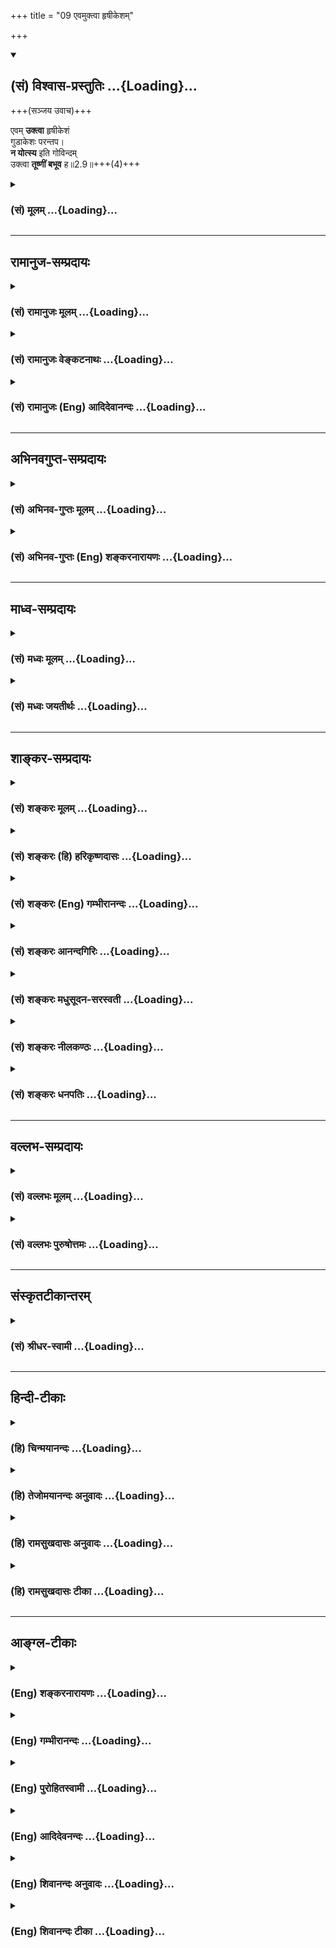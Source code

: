 +++
title = "09 एवमुक्त्वा हृषीकेशम्"

+++
<div class="js_include" newlevelforh1="2" title="(सं) विश्वास-प्रस्तुतिः" unfilled url="/purANam_vaiShNavam/mahAbhAratam/06-bhIShma-parva/03-bhagavad-gItA-parva/saMskRtam/vishvAsa-prastutiH/02_sAnkhya-yogaH_sarva-/09_evamuktvA_hRShIke.md">
<details open><summary><h2>(सं) विश्वास-प्रस्तुतिः ...{Loading}...</h2></summary>

+++(सञ्जय उवाच)+++

एवम् **उक्त्वा** हृषीकेशं  
गुडाकेशः परन्तप।  
**न योत्स्य** इति गोविन्दम्  
उक्त्वा **तूष्णीं बभूव** ह॥2.9॥+++(4)+++
</details>
</div>
<div class="js_include collapsed" newlevelforh1="3" title="(सं) मूलम्" unfilled url="/purANam_vaiShNavam/mahAbhAratam/06-bhIShma-parva/03-bhagavad-gItA-parva/saMskRtam/mUlam/02_sAnkhya-yogaH_sarva-/09_evamuktvA_hRShIke.md">
<details><summary><h3>(सं) मूलम् ...{Loading}...</h3></summary>

सञ्जय उवाच  
एवमुक्त्वा हृषीकेशं गुडाकेशः परन्तप।  
न योत्स्य इति गोविन्दमुक्त्वा तूष्णीं बभूव ह।।2.9।।
</details>
</div>


_________________
## रामानुज-सम्प्रदायः
<div class="js_include collapsed" newlevelforh1="3" title="(सं) रामानुजः मूलम्" unfilled url="/purANam_vaiShNavam/mahAbhAratam/06-bhIShma-parva/03-bhagavad-gItA-parva/saMskRtam/rAmAnujaH/mUlam/02_sAnkhya-yogaH_sarva-/09_evamuktvA_hRShIke.md">
<details><summary><h3>(सं) रामानुजः मूलम् ...{Loading}...</h3></summary>

[[अग्रिमम् ईक्षताम्]]
</details>
</div>
<div class="js_include collapsed" newlevelforh1="3" title="(सं) रामानुजः वेङ्कटनाथः" unfilled url="/purANam_vaiShNavam/mahAbhAratam/06-bhIShma-parva/03-bhagavad-gItA-parva/saMskRtam/rAmAnujaH/venkaTanAthaH/02_sAnkhya-yogaH_sarva-/09_evamuktvA_hRShIke.md">
<details><summary><h3>(सं) रामानुजः वेङ्कटनाथः ...{Loading}...</h3></summary>

  
  
।।2.9।। एवमुक्त्वा इति श्लोके हृषीकेशपदेन
सदर्थश्रवणायार्जुनहृषीकप्रेरकत्वम्यच्छोकमुच्छोषणमिन्द्रियाणाम्
इत्याद्युक्तेन्द्रियक्षोभशान्तिकरत्वं च व्यञ्जितम्। हृष्यन्ति
हर्षयन्तीति वा हृषीकाणि इन्द्रियाणि। एवमुक्त्वा
स्वावस्थाभावेद्येत्यर्थः। निद्रालस्ये गुडाका स्यात् इति गुडाका निद्रा
तस्या ईशो गुडाकेशः प्रबुद्धस्वभाव इत्यर्थः। पिण्डितकेश इति वा।
गोविन्दशब्देन शोकापनोदनयोग्यवाक्छालित्वम् गोशब्दनिर्दिष्टाया भुवो
भारावतरणार्थं प्रवृत्तत्वं च अभिप्रेतम्।  
  
  
एवमनेनोपोद्धातेनोचितावसरे वक्ष्यमाणशास्त्रावतरणसङ्गतिं वदन्
अर्थादुपोद्धातसङ्ग्रहश्लोकं च व्याकरोति एवमिति। अस्थानशब्दस्यविषमे
समुपस्थितम् 2।2 इत्येतद्विषयत्वं व्यञ्जयन् तस्य
स्नेहकारुण्याभ्यामेवान्वयाय तयोः पृथङ्निर्देशं कृतवान्। अप्रकृतिङ्गतम्
इति आकुलशब्दार्थ उक्तः। तेन स्वभावतो धीरत्वं सूच्यते। उपहतस्वभावः 2।7 इति
हि स्वेनैवोक्तम्। एतेन कार्पण्यदोषोपहतस्वभावत्वं धर्मसम्मूढचेतस्त्वे
हेतुतयोक्तमित्यपि दर्शितम्। धर्मसम्मूढचेताः 2।7
इत्येतद्विवरणरूपस्यधर्माधर्मधिया इत्यस्य अर्थःक्षत्रियाणामित्यादिनोक्तः।
धर्मे अधर्मधीः धर्माधर्मधीः शुक्तिकारजतधीरितिवत् तत्र यथार्थख्यातिपक्षे
भेदाग्रहो विवक्षितः। तामसी चेयं धीःअधर्मं धर्ममिति या मन्यते 18।32
इत्यादि हि वक्ष्यते। अत्रास्थानस्नेहकारुण्याभ्यां जाता धर्माधर्मधीरिति
विग्रहो द्रष्टव्यः। स्नेहकारुण्यधर्माधर्मभयाकुल
इत्यादिप्राचीनभाष्यानुसारेण। धर्माधर्मभयाकुलम् इति पाठे तु त्रयाणां
द्वन्द्वः। पृच्छामि त्वां 2।7
इत्यादिसमभिव्याहृतप्रपन्नशब्दार्थःधर्मबुभुत्सया च शरणागतमित्युक्तः। एवं
योग्योद्देशेन प्रवृत्तिर्युज्यत इत्याह पार्थमुद्दिश्येति।
व्याजलाभमात्रेण शास्त्रावतरणं कृतमिति भावः। आकुलं पार्थमुद्दिश्य गी.सं.5
इत्यस्य तात्पर्यंआत्मेत्यादिनामत्वेत्यन्तेनोक्तम्। आत्मनो याथात्म्यं
नित्यत्वभगवदधीनत्वादिकम्नहि प्रपश्यामि 2।8 इत्यादिकं वदतोऽस्यायमेव
शोकनिरासोपाय इति भावः। कृतम् इत्यस्य केनेत्याकाङ्क्षायां
प्रबन्धकर्तृभूतव्यासादिशङ्काव्यावर्तनायोक्तंभगवता परमपुरुषेणेति। अनेन
पदद्वयेन शास्त्रप्रामाण्याद्युपयुक्तमुभयलिङ्गत्वादिकमभिप्रेतम्।
अन्यपरशास्त्रान्तरव्युदासायअध्यात्मेति विशेषितम्। अस्यार्थस्य
साम्प्रदायिकत्वायाह तदुक्तमिति।  
  
  
प्रत्यध्यायं सङ्ग्रहश्लोकैरर्थभेदेऽभिधीयमानेऽपि इतः पूर्वस्य
द्वितीयाध्यायैकदेशस्यापि शास्त्रोपोद्धातत्वम्। अतः परस्य
शास्त्रावतरणरूपत्वं च विवेक्तुंअस्थान इत्यादिना
संग्रहश्लोकेनानिर्दिष्टप्रथमाध्यायेनैतावत्सङ्गृहीतम्। महर्षिस्तु
शोकतदपनोदनरूपकथावान्तरसङ्गत्यातं तथा 2।1 इत्यादिकं द्वितीयेऽध्याये
न्यवीविशत् इदमपि सूचितन्तन्मोहशान्तये गी.सं.6 इति द्वितीयाध्यायफलं
सङ्गृह्णद्भिः। ततश्चास्थानस्नेहाद्याकुलत्वं प्रथमाध्यायार्थः सविशेषः स
एवात्र सङ्गत्यर्थमनूदित इत्यपि दर्शितं भवति। नन्वेवंविधमुद्दिश्य
कथमपृष्टकर्मयोगज्ञानयोगभक्तियोगादिविषयं शास्त्रमुपदिश्यतेनापृष्टः  
कस्यचिद्ब्रूयात् मनुः2।110 इति हि स्मरन्ति। विशेषतश्चायं
गुह्यगुह्यतरगुह्यतमप्रकारोऽर्थः सहसोपदेष्टुमयुक्तः। तस्माद्युध्यस्व भारत
2।18युद्धाय कृतनिश्चयः 2।37 इत्यादिषु च प्राकरणिकयुद्धप्रोत्साहनपरत्वमेव
प्रतीयते। अतो नास्य शास्त्रस्याध्यात्मपरत्वमिति। अत्रोच्यते यच्छ्रेयः
स्यात् 2।7 इति प्रश्नवाक्येयच्छ्रेयः इत्यनिर्धारितविशेषं दृश्यते। न
चार्जुनस्य युद्धमेव श्रेयस्त्वेन जिज्ञास्यमित्यस्ति नियमः परमास्तिकस्य
तस्य भगवति सन्निहिते प्रस्तुतमुखेन परमनिश्श्रेयसपर्यन्तजिज्ञासोपपत्तेः।
अस्तु वा तस्य युद्धमात्रविषया जिज्ञासा तथापि परमकारुणिकेन भगवतायच्छ्रेयः
इति सामान्यवचनमालम्ब्य परमहितोपदेश उपपन्नः। युध्यस्व इत्यादिकमपि
परमनिश्श्रेयसोपायतयेति तत्रतत्र व्यक्तम्।
तस्माद्युक्तमिदंअध्यात्मशास्त्रावतरणमिति।  
  
  
  

</details>
</div>
<div class="js_include collapsed" newlevelforh1="3" title="(सं) रामानुजः (Eng) आदिदेवानन्दः" unfilled url="/purANam_vaiShNavam/mahAbhAratam/06-bhIShma-parva/03-bhagavad-gItA-parva/saMskRtam/rAmAnujaH/english/AdidevAnandaH/02_sAnkhya-yogaH_sarva-/09_evamuktvA_hRShIke.md">
<details><summary><h3>(सं) रामानुजः (Eng) आदिदेवानन्दः ...{Loading}...</h3></summary>

2.9 - 2.10 Sanjaya said Thus, the Lord, the Supreme Person, introduced
the Sastra regarding the self for the sake of Arjuna - whose natural
courage was lost due to love and compassion in a misplaced situation,
who thought war to be unrighteous even though it was the highest duty
for warriors (Ksatriyas), and who took refuge in Sri Krsna to know what
his right duty was -, thinking that Arjuna's delusion would not come to
an end except by the knowledge of the real nature of the self, and that
war was an ordained duty here which, when freed from attachment to
fruits, is a means for self-knowledge. Thus, has it been said by Sri
Yamunacarya: 'The introduction to the Sastra was begun for the sake of
Arjuna, whose mind was agitated by misplaced love and compassion and by
the delusion that righteousness was unrighteousness, and who took refuge
in Sri Krsna.' The Supreme Person spoke these words as if smiling, and
looking at Arjuna, who was thus overcome by grief resulting from
ignorance about the real nature of the body and the self, but was
nevertheless speaking about duty as if he had an understanding that the
self is distinct from the body, and while he (Arjuna), torn between
contradictory ideas, had suddenly become inactive standing between the
two armies that were getting ready to fight. Sri Krsna said, as if in
ridicule, to Arjuna the words beginning with, 'There never was a time
when I did not exist' (II. 12), and ending with 'I will release you from
all sins; grieve not!' (XVIII. 66) - which have for their contents the
real nature of the self, of the Supreme Self, and of the paths of work
(Karma), knowledge (Jnana) and devotion (Bhakti) which constitute the
means for attaining the highest spiritual fulfilment.

</details>
</div>


_________________
## अभिनवगुप्त-सम्प्रदायः
<div class="js_include collapsed" newlevelforh1="3" title="(सं) अभिनव-गुप्तः मूलम्" unfilled url="/purANam_vaiShNavam/mahAbhAratam/06-bhIShma-parva/03-bhagavad-gItA-parva/saMskRtam/abhinava-guptaH/mUlam/02_sAnkhya-yogaH_sarva-/09_evamuktvA_hRShIke.md">
<details><summary><h3>(सं) अभिनव-गुप्तः मूलम् ...{Loading}...</h3></summary>

।।2.7 2.10।। कार्पण्येत्यादि। सेनयोरुभयोर्मध्ये इत्यादिनेदं सूचयति
संशयाविष्टोऽर्जुनो नैकपक्षेण ( नोऽनेक ) युद्धान्निवृत्तः यत एवमाह स्म
शाधि मा त्वां +++(S omits त्वाम्)+++ प्रपन्नम् इति। अतः उभयोरपि
ज्ञानाज्ञानयोर्मध्यगः श्रीभगवतानुशिष्यते।  

</details>
</div>
<div class="js_include collapsed" newlevelforh1="3" title="(सं) अभिनव-गुप्तः (Eng) शङ्करनारायणः" unfilled url="/purANam_vaiShNavam/mahAbhAratam/06-bhIShma-parva/03-bhagavad-gItA-parva/saMskRtam/abhinava-guptaH/english/shankaranArAyaNaH/02_sAnkhya-yogaH_sarva-/09_evamuktvA_hRShIke.md">
<details><summary><h3>(सं) अभिनव-गुप्तः (Eng) शङ्करनारायणः ...{Loading}...</h3></summary>

2.9 See Comment under 2.10

</details>
</div>


_________________
## माध्व-सम्प्रदायः
<div class="js_include collapsed" newlevelforh1="3" title="(सं) मध्वः मूलम्" unfilled url="/purANam_vaiShNavam/mahAbhAratam/06-bhIShma-parva/03-bhagavad-gItA-parva/saMskRtam/madhvaH/mUlam/02_sAnkhya-yogaH_sarva-/09_evamuktvA_hRShIke.md">
<details><summary><h3>(सं) मध्वः मूलम् ...{Loading}...</h3></summary>

।।2.9।। Sri Madhvacharya did not comment on this sloka. The commentary
starts from 2.11.  
  

</details>
</div>
<div class="js_include collapsed" newlevelforh1="3" title="(सं) मध्वः जयतीर्थः" unfilled url="/purANam_vaiShNavam/mahAbhAratam/06-bhIShma-parva/03-bhagavad-gItA-parva/saMskRtam/madhvaH/jayatIrthaH/02_sAnkhya-yogaH_sarva-/09_evamuktvA_hRShIke.md">
<details><summary><h3>(सं) मध्वः जयतीर्थः ...{Loading}...</h3></summary>

।।2.9।। Sri Jayatirtha did not comment on this sloka. The commentary
starts from 2.11.  
  

</details>
</div>


_________________
## शाङ्कर-सम्प्रदायः
<div class="js_include collapsed" newlevelforh1="3" title="(सं) शङ्करः मूलम्" unfilled url="/purANam_vaiShNavam/mahAbhAratam/06-bhIShma-parva/03-bhagavad-gItA-parva/saMskRtam/shankaraH/mUlam/02_sAnkhya-yogaH_sarva-/09_evamuktvA_hRShIke.md">
<details><summary><h3>(सं) शङ्करः मूलम् ...{Loading}...</h3></summary>

2.9 Sri Sankaracharya did not comment on this sloka. The commentary
starts from 2.10.  
  

</details>
</div>
<div class="js_include collapsed" newlevelforh1="3" title="(सं) शङ्करः (हि) हरिकृष्णदासः" unfilled url="/purANam_vaiShNavam/mahAbhAratam/06-bhIShma-parva/03-bhagavad-gItA-parva/saMskRtam/shankaraH/hindI/harikRShNadAsaH/02_sAnkhya-yogaH_sarva-/09_evamuktvA_hRShIke.md">
<details><summary><h3>(सं) शङ्करः (हि) हरिकृष्णदासः ...{Loading}...</h3></summary>

।।2.9।। No such translation is available. Translation starts from 2.10  

</details>
</div>
<div class="js_include collapsed" newlevelforh1="3" title="(सं) शङ्करः (Eng) गम्भीरानन्दः" unfilled url="/purANam_vaiShNavam/mahAbhAratam/06-bhIShma-parva/03-bhagavad-gItA-parva/saMskRtam/shankaraH/english/gambhIrAnandaH/02_sAnkhya-yogaH_sarva-/09_evamuktvA_hRShIke.md">
<details><summary><h3>(सं) शङ्करः (Eng) गम्भीरानन्दः ...{Loading}...</h3></summary>

2.9 Sri Sankaracharya did not comment on this sloka. The commentary
starts from 2.10.

</details>
</div>
<div class="js_include collapsed" newlevelforh1="3" title="(सं) शङ्करः आनन्दगिरिः" unfilled url="/purANam_vaiShNavam/mahAbhAratam/06-bhIShma-parva/03-bhagavad-gItA-parva/saMskRtam/shankaraH/AnandagiriH/02_sAnkhya-yogaH_sarva-/09_evamuktvA_hRShIke.md">
<details><summary><h3>(सं) शङ्करः आनन्दगिरिः ...{Loading}...</h3></summary>

।।2.9।। एवमर्जुनेन स्वाभिप्रायं भगवन्तं प्रति प्रकाशितं संजयो
राजानमावेदितवानित्याह **संजय इति।** एवं प्रागुक्तप्रकारेण भगवन्तं
प्रत्युक्त्वा परंतपोऽर्जुनो न योत्स्ये न
संप्रहरिष्येऽत्यन्तासह्यशोकप्रसङ्गादिति गोविन्दमुक्त्वा
तूष्णीमब्रुवन्बभूव किलेत्यर्थः।  

</details>
</div>
<div class="js_include collapsed" newlevelforh1="3" title="(सं) शङ्करः मधुसूदन-सरस्वती" unfilled url="/purANam_vaiShNavam/mahAbhAratam/06-bhIShma-parva/03-bhagavad-gItA-parva/saMskRtam/shankaraH/madhusUdana-sarasvatI/02_sAnkhya-yogaH_sarva-/09_evamuktvA_hRShIke.md">
<details><summary><h3>(सं) शङ्करः मधुसूदन-सरस्वती ...{Loading}...</h3></summary>

।।2.9।। तदनन्तरमर्जुनः किं कृतवानिति धृतराष्ट्राकाङ्क्षायां गुडाकेशो
जितालस्यः परंतपः शत्रुतापनोऽर्जुनः हृषीकेशं
सर्वेन्द्रियप्रवर्तकत्वेनान्तर्यामिणं गोविन्दं गां वेदलक्षणां वाणीं
विन्दतीति व्युत्पत्त्या सर्ववेदोपादानत्वेन सर्वज्ञम्। आदौ एवंकथं
भीष्ममहं संख्ये इत्यादिना युद्धस्वरूपायोग्यतामुक्त्वा तदनन्दरंन योत्स्ये
इति युद्धफलाभावं चोक्त्वा तूष्णीं बभूव। बाह्येन्द्रियव्यापारस्य
युद्धार्थं पूर्वं कृतस्य निवृत्त्या निर्व्यापारो जात इत्यर्थः। स्वभावतो
जितालस्ये सर्वशत्रुतापने च तस्मिन्नागन्तुकमालस्यमतापकत्वं च
नास्पदमादधातीति द्योतयितुं हशब्दः। गोविन्दहृषीकेशपदाभ्यां  
  
सर्वज्ञत्वसर्वशक्तित्वसूचकाभ्यां भगवतस्तन्मोहापनोदनमनायाससाध्यमिति
सूचितम्।  

</details>
</div>
<div class="js_include collapsed" newlevelforh1="3" title="(सं) शङ्करः नीलकण्ठः" unfilled url="/purANam_vaiShNavam/mahAbhAratam/06-bhIShma-parva/03-bhagavad-gItA-parva/saMskRtam/shankaraH/nIlakaNThaH/02_sAnkhya-yogaH_sarva-/09_evamuktvA_hRShIke.md">
<details><summary><h3>(सं) शङ्करः नीलकण्ठः ...{Loading}...</h3></summary>

।।2.8 2.9।। ननु क्षुद्रं हृदयदौर्बल्यं त्यक्त्वोत्तिष्ठ परंतपेति युद्धमेव
श्रेय इत्युक्तं किं पुनः पृच्छसीत्यत आह **नहीति।** बन्धुनाशनिमित्तः
शोको राज्यलाभेन स्वर्गाधिपत्यलाभेन वा न निवर्तयिष्यत इति युद्धादन्यं
कंचित् निवृत्तिरूपं शमोपायं ब्रूहीत्याशयः। अत्रार्जुनविषादव्याजेन
ब्रह्मविद्याधिकारिविशेषणं भैक्षचर्या इहामुत्रार्थफलभोगविरागश्च
दर्शितः।  

</details>
</div>
<div class="js_include collapsed" newlevelforh1="3" title="(सं) शङ्करः धनपतिः" unfilled url="/purANam_vaiShNavam/mahAbhAratam/06-bhIShma-parva/03-bhagavad-gItA-parva/saMskRtam/shankaraH/dhanapatiH/02_sAnkhya-yogaH_sarva-/09_evamuktvA_hRShIke.md">
<details><summary><h3>(सं) शङ्करः धनपतिः ...{Loading}...</h3></summary>

।।2.9।। जिताज्ञाननिन्द्रोऽपि शत्रुतापनोऽपि
हृषीकेशनियमितसर्वेन्द्रियोऽज्ञानं युद्धोपरतिं चाङ्गीकृत्य लोकोद्धारार्थ
वेदार्थप्रकाशनाय वेदज्ञं परमात्मानं गोविन्दमेवमुक्त्वा तूष्णीं बभूवेति
सूचयन्नाह **एवमिति।** एवं पूर्वोक्तप्रकारेण हृषीकेशं
सर्वेन्द्रियनियन्तारमुक्त्वा गुडाकेशोऽर्जुनः परंतपः शत्रुतापनो न
योत्स्ये युद्धं न करिष्यामीति गोविन्दमुक्त्वा तूष्णीं
वाग्व्यापारविनिर्मुक्तो बभूवेत्यर्थः। हेति वाक्यालंकारे। स्वभावतो
जितालस्ये सर्वशत्रुतापने च तस्मिन्नागन्तुकमालस्यमतापकत्वं च
नास्पदमध्यास्यतीति द्योतियितुं हशब्दः। गोविन्दहृषीकेशपदाभ्यां
सर्वज्ञत्वसर्वशक्तित्वसूचकाभ्यां भगवतस्तन्मोहापनोदनमनायाससाध्यमिति
सूचितमिति केचित्।  

</details>
</div>


_________________
## वल्लभ-सम्प्रदायः
<div class="js_include collapsed" newlevelforh1="3" title="(सं) वल्लभः मूलम्" unfilled url="/purANam_vaiShNavam/mahAbhAratam/06-bhIShma-parva/03-bhagavad-gItA-parva/saMskRtam/vallabhaH/mUlam/02_sAnkhya-yogaH_sarva-/09_evamuktvA_hRShIke.md">
<details><summary><h3>(सं) वल्लभः मूलम् ...{Loading}...</h3></summary>

।।2.9।। एवमुक्त्वाऽर्जुनः किं कृतवानित्यपेक्षायां सञ्जय उवाच एवमिति।
गुडाका निद्रा तस्या ईशः तन्द्रारहितोऽपि गुडाऽलको वा।
सर्वेन्द्रियाध्यक्षं गोविन्दं शरणागतः व्रजेन्द्रमिति। न योत्स्ये
इत्युक्त्वा तूष्णीं बभूव ह।  

</details>
</div>
<div class="js_include collapsed" newlevelforh1="3" title="(सं) वल्लभः पुरुषोत्तमः" unfilled url="/purANam_vaiShNavam/mahAbhAratam/06-bhIShma-parva/03-bhagavad-gItA-parva/saMskRtam/vallabhaH/puruShottamaH/02_sAnkhya-yogaH_sarva-/09_evamuktvA_hRShIke.md">
<details><summary><h3>(सं) वल्लभः पुरुषोत्तमः ...{Loading}...</h3></summary>

  
  
।।2.9।। एवमुक्त्वाऽर्जुनः किं कृतवानित्यत आह एवमुक्त्वेति।
गुडाकेशोऽर्जुनः हृषीकेशं तथेन्द्रियप्रेरकमेवमुक्त्वा
पूर्वोक्तप्रकारमुक्त्वा गोविन्दं भक्तपरिपालकंन योत्स्ये इत्युक्त्वा
तूष्णीं बभूव। ह इत्याश्चर्ये। भगवदुक्तोऽपि न राज्यस्य स्पृहालुर्जातः।
परन्तप उत्कृष्टं तपो यस्येति सम्बोधनम् त्वदीयाः श्रीकृष्णसम्मुखे जीवितं
त्यक्त्वा कृतार्था भविष्यन्ति इत्यभिप्रायेण। अत एवपार्थास्त्रपूताः
पदमापुरस्य भाग.3।2।20 इति वचनं गीयते।  
  
  
  

</details>
</div>


_________________
## संस्कृतटीकान्तरम्
<div class="js_include collapsed" newlevelforh1="3" title="(सं) श्रीधर-स्वामी" unfilled url="/purANam_vaiShNavam/mahAbhAratam/06-bhIShma-parva/03-bhagavad-gItA-parva/saMskRtam/shrIdhara-svAmI/02_sAnkhya-yogaH_sarva-/09_evamuktvA_hRShIke.md">
<details><summary><h3>(सं) श्रीधर-स्वामी ...{Loading}...</h3></summary>

।।2.9।। एवमुक्त्वाऽर्जुनः किं कृतवानित्यपेक्षायां संजय उवाच। एवमिति
स्पष्टार्थः।  

</details>
</div>


_________________
## हिन्दी-टीकाः
<div class="js_include collapsed" newlevelforh1="3" title="(हि) चिन्मयानन्दः" unfilled url="/purANam_vaiShNavam/mahAbhAratam/06-bhIShma-parva/03-bhagavad-gItA-parva/hindI/chinmayAnandaH/02_sAnkhya-yogaH_sarva-/09_evamuktvA_hRShIke.md">
<details><summary><h3>(हि) चिन्मयानन्दः ...{Loading}...</h3></summary>

।।2.9।। संजय आगे वर्णन करते हुये कहता है कि भगवान् की शरण में जाकर
गुडाकेशनिद्राजित एवं शत्रु प्रपीड़क अर्जुन ने यह कहा कि वह युद्ध नहीं
करेगा और फिर वह मौन हो गया।  
केवल एक अंध धृतराष्ट्र को छोड़कर किसी भी व्यक्ति को यह अधिकार या
सार्मथ्य नहीं थी कि वह युद्ध को इन क्षणों में भी रोक सके। अवश्यंभावी और
अपरिहार्य युद्ध को धृतराष्ट्र द्वारा रोकने की क्षीण आशा संजय के हृदय में
थी। शत्रुपीड़क अर्जुन अब तीनों जगत् को जीतने वाले (गोविन्द) भगवान्
श्रीकृष्ण की शरण में पहुँच गया था इसलिये उसकी विजय अब निश्चित थी परन्तु
जन्मान्ध धृतराष्ट्र ने किसी की भी श्रेष्ठ सलाह को अत्यधिक पुत्र प्रेम के
कारण नहीं सुना।  

</details>
</div>
<div class="js_include collapsed" newlevelforh1="3" title="(हि) तेजोमयानन्दः अनुवादः" unfilled url="/purANam_vaiShNavam/mahAbhAratam/06-bhIShma-parva/03-bhagavad-gItA-parva/hindI/tejomayAnandaH/anuvAdaH/02_sAnkhya-yogaH_sarva-/09_evamuktvA_hRShIke.md">
<details><summary><h3>(हि) तेजोमयानन्दः अनुवादः ...{Loading}...</h3></summary>

।।2.9।। संजय ने कहा -- इस प्रकार गुडाकेश परंतप अर्जुन भगवान् हृषीकेश से
यह कहकर कि हे गोविन्द "मैं युद्ध नहीं करूँगा" चुप हो गया।।

</details>
</div>
<div class="js_include collapsed" newlevelforh1="3" title="(हि) रामसुखदासः अनुवादः" unfilled url="/purANam_vaiShNavam/mahAbhAratam/06-bhIShma-parva/03-bhagavad-gItA-parva/hindI/rAmasukhadAsaH/anuvAdaH/02_sAnkhya-yogaH_sarva-/09_evamuktvA_hRShIke.md">
<details><summary><h3>(हि) रामसुखदासः अनुवादः ...{Loading}...</h3></summary>

।।2.9।। संजय बोले - हे शत्रुतापन धृतराष्ट्र! ऐसा कहकर निद्राको जीतनेवाले
अर्जुन अन्तर्यामी भगवान् गोविन्दसे 'मैं युद्ध नहीं करूँगा' ऐसा साफ-साफ
कहकर चुप हो गये।

</details>
</div>
<div class="js_include collapsed" newlevelforh1="3" title="(हि) रामसुखदासः टीका" unfilled url="/purANam_vaiShNavam/mahAbhAratam/06-bhIShma-parva/03-bhagavad-gItA-parva/hindI/rAmasukhadAsaH/TIkA/02_sAnkhya-yogaH_sarva-/09_evamuktvA_hRShIke.md">
<details><summary><h3>(हि) रामसुखदासः टीका ...{Loading}...</h3></summary>

।।2.9।।***व्याख्या--*'एवमुक्त्वा हृषीकेषम् ৷৷. बभूव ह'--**अर्जुनने
अपना और भगवान् का--दोनोंका पक्ष सामने रखकर उनपर विचार किया, तो अन्तमें
वे इसी निर्णयपर पहुँचे कि युद्ध करनेसे तो अधिक-से-अधिक राज्य प्राप्त हो
जायगा, मान हो जायगा, संसारमें यश हो जायगा, परन्तु मेरे हृदयमें जो शोक
है, चिन्ता है, दुःख है, वे दूर नहीं होंगे। अतः अर्जुनको युद्ध न करना ही
ठीक मालूम दिया।  
यद्यपि अर्जुन भगवान्की बातका आदर करते हैं और उसको मानना भी चाहते हैं;
परंतु उनके भीतर युद्ध करनेकी बात ठीक-ठीक जँच नहीं रही है। इसलिये अर्जुन
अपने भीतर जँची हुई बातको ही यहाँ स्पष्टरूपसे, साफ-साफ कह देते हैं कि
'मैं युद्ध नहीं करूँगा'। इस प्रकार जब अपनी बात, अपना निर्णय भगवान्से
साफ-साफ कह दिया, तब भगवान्से कहनेके लिये और कोई बात बाकी नहीं रही; अतः
वे चुप हो जाते हैं।  
  
***सम्बन्ध--***जब अर्जुनने युद्ध करनेके लिये साफ मना कर दिया तब उसके
बाद क्या हुआ--इसको सञ्जय आगेके श्लोकमें बताते हैं।

</details>
</div>


_________________
## आङ्ग्ल-टीकाः
<div class="js_include collapsed" newlevelforh1="3" title="(Eng) शङ्करनारायणः" unfilled url="/purANam_vaiShNavam/mahAbhAratam/06-bhIShma-parva/03-bhagavad-gItA-parva/english/shankaranArAyaNaH/02_sAnkhya-yogaH_sarva-/09_evamuktvA_hRShIke.md">
<details><summary><h3>(Eng) शङ्करनारायणः ...{Loading}...</h3></summary>

2.9. Sanjaya said O scorcher of foes (O Dhrtarastra) ! Having spoken to
Hrsikesa (the master of sense-organs), Govinda (Krsna) in this manner,
and having declared 'I will not fight', Gudakesa (Arjuna), became silent
!

</details>
</div>
<div class="js_include collapsed" newlevelforh1="3" title="(Eng) गम्भीरानन्दः" unfilled url="/purANam_vaiShNavam/mahAbhAratam/06-bhIShma-parva/03-bhagavad-gItA-parva/english/gambhIrAnandaH/02_sAnkhya-yogaH_sarva-/09_evamuktvA_hRShIke.md">
<details><summary><h3>(Eng) गम्भीरानन्दः ...{Loading}...</h3></summary>

2.9 Sanjaya said Having spoken thus to Hrsikesa (Krsna), Gudakesa
(Arjuna), the afflictor of foes, verily became silent, telling Govinda,
'I shall not fight.' fight.'

</details>
</div>
<div class="js_include collapsed" newlevelforh1="3" title="(Eng) पुरोहितस्वामी" unfilled url="/purANam_vaiShNavam/mahAbhAratam/06-bhIShma-parva/03-bhagavad-gItA-parva/english/purohitasvAmI/02_sAnkhya-yogaH_sarva-/09_evamuktvA_hRShIke.md">
<details><summary><h3>(Eng) पुरोहितस्वामी ...{Loading}...</h3></summary>

2.9 Sanjaya continued: "Arjuna, the conqueror of all enemies, then told
the Lord of All-Hearts that he would no fight, and became silent, O
King!

</details>
</div>
<div class="js_include collapsed" newlevelforh1="3" title="(Eng) आदिदेवनन्दः" unfilled url="/purANam_vaiShNavam/mahAbhAratam/06-bhIShma-parva/03-bhagavad-gItA-parva/english/AdidevanandaH/02_sAnkhya-yogaH_sarva-/09_evamuktvA_hRShIke.md">
<details><summary><h3>(Eng) आदिदेवनन्दः ...{Loading}...</h3></summary>

2.9 Sanjaya said Having spoken thus to Sri Krsna, Arjuna, the coneror of
sleep and the scorcher of foes, said, 'I will not fight' and became
silent.

</details>
</div>
<div class="js_include collapsed" newlevelforh1="3" title="(Eng) शिवानन्दः अनुवादः" unfilled url="/purANam_vaiShNavam/mahAbhAratam/06-bhIShma-parva/03-bhagavad-gItA-parva/english/shivAnandaH/anuvAdaH/02_sAnkhya-yogaH_sarva-/09_evamuktvA_hRShIke.md">
<details><summary><h3>(Eng) शिवानन्दः अनुवादः ...{Loading}...</h3></summary>

2.9 Sanjaya said Having spoken thus to Hrishikesha (the Lord of the
senses), Arjuna (the coneror of sleep), the destroyer of foes, said to
Krishna, "I will not fight" and became silent.

</details>
</div>
<div class="js_include collapsed" newlevelforh1="3" title="(Eng) शिवानन्दः टीका" unfilled url="/purANam_vaiShNavam/mahAbhAratam/06-bhIShma-parva/03-bhagavad-gItA-parva/english/shivAnandaH/TIkA/02_sAnkhya-yogaH_sarva-/09_evamuktvA_hRShIke.md">
<details><summary><h3>(Eng) शिवानन्दः टीका ...{Loading}...</h3></summary>

2.9 एवम् thus; उक्त्वा having spoken; हृषीकेशम् to Hrishikesha; गुडाकेशः
Arjuna (the coneror of sleep); परन्तप destroyer of foes; न योत्स्ये I
will not fight; इति thus; गोविन्दम् to Govinda; उक्त्वा having said;
तूष्णीम् silent; बभूव ह became.No commentary.

</details>
</div>
